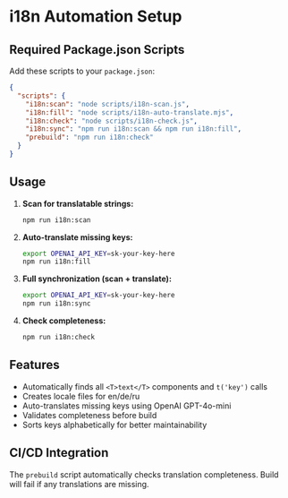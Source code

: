 # i18n Automation Setup

## Required Package.json Scripts

Add these scripts to your `package.json`:

```json
{
  "scripts": {
    "i18n:scan": "node scripts/i18n-scan.js",
    "i18n:fill": "node scripts/i18n-auto-translate.mjs",
    "i18n:check": "node scripts/i18n-check.js",
    "i18n:sync": "npm run i18n:scan && npm run i18n:fill",
    "prebuild": "npm run i18n:check"
  }
}
```

## Usage

1. **Scan for translatable strings:**
   ```bash
   npm run i18n:scan
   ```

2. **Auto-translate missing keys:**
   ```bash
   export OPENAI_API_KEY=sk-your-key-here
   npm run i18n:fill
   ```

3. **Full synchronization (scan + translate):**
   ```bash
   export OPENAI_API_KEY=sk-your-key-here
   npm run i18n:sync
   ```

4. **Check completeness:**
   ```bash
   npm run i18n:check
   ```

## Features

- Automatically finds all `<T>text</T>` components and `t('key')` calls
- Creates locale files for en/de/ru
- Auto-translates missing keys using OpenAI GPT-4o-mini
- Validates completeness before build
- Sorts keys alphabetically for better maintainability

## CI/CD Integration

The `prebuild` script automatically checks translation completeness. Build will fail if any translations are missing.